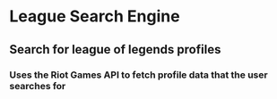 # League Search Engine

## Search for league of legends profiles

### Uses the Riot Games API to fetch profile data that the user searches for
